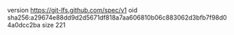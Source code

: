 version https://git-lfs.github.com/spec/v1
oid sha256:a29674e88dd9d2d5671df818a7aa606810b06c883062d3bfb7f98d04a0dcc2ba
size 221
